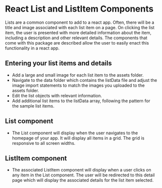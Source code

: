 # React List and ListItem Components

Lists are a common component to add to a react app.  Often, there will be a title and image associated with each list item on a page.  On clicking the list item, the user is presented with more detailed information about the item, including a description and other relevant details.  The components that come with this package are described allow the user to easily enact this functionality in a react app. 

## Entering your list items and details

* Add a large and small image for each list item to the assets folder.
* Navigate to the data folder which contains the listData file and adjust the image import statements to match the images you uploaded to the assets folder.  
* Edit the list objects with relevant information.
* Add additional list items to the listData array, following the pattern for the sample list items.

## List component

* The List component will display when the user navigates to the homepage of your app.  It will display all items in a grid.  The grid is responsive to all screen widths.

## ListItem component

* The associated ListItem component will display when a user clicks on any item in the List component.  The user will be redirected to this detail page which will display the associated details for the list item selected. 